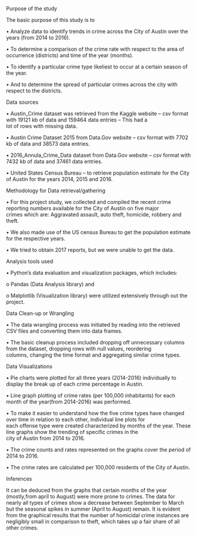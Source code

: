 Purpose of the study

 The basic purpose of this study is to 

  •	Analyze data to identify trends in crime across the City of Austin over the years (from 2014 to 2016).
  
  •	To determine a comparison of the crime rate with respect to the area of occurrence (districts) and time of the year (months).
  
  •	To identify a particular crime type likeliest to occur at a certain season of the year.
  
  •	And to determine the spread of particular crimes across the city with respect to the districts. 

Data sources

  •	Austin_Crime dataset was retrieved from the Kaggle website – csv format with 19121 kb of data and 159464 data entries – This had a      
  lot of rows with missing data.
  
  •	Austin Crime Dataset 2015 from Data.Gov website – csv format with 7702 kb of data and 38573 data entries.
  
  •	2016_Annula_Crime_Data dataset from Data.Gov website – csv format with 7432 kb of data and 37461 data entries.
  
  •	United States Census Bureau – to retrieve population estimate for the City of Austin for the years 2014, 2015 and 2016.

Methodology for Data retrieval/gathering

  •	For this project study, we collected and compiled the recent crime reporting numbers available for the City of Austin on five major   
  crimes which are: Aggravated assault, auto theft, homicide, robbery and theft.
  
  •	We also made use of the US census Bureau to get the population estimate for the respective years.
  
  •	We tried to obtain 2017 reports, but we were unable to get the data. 

Analysis tools used

  •	Python’s data evaluation and visualization packages, which includes:

  o	Pandas (Data Analysis library) and 
  
  o	Matplotlib (Visualization library) were utilized extensively through out the project.

Data Clean-up or Wrangling

  •	 The data wrangling process was initiated by reading into the retrieved CSV files and converting them into data frames.
  
  •	The basic cleanup process included dropping off unnecessary columns from the dataset, dropping rows with null values, reordering       
  columns, changing the time format and aggregating similar crime types.

Data Visualizations

  •	Pie charts were plotted for all three years (2014-2016) individually to display the break up of each crime percentage in Austin.
  
  •	Line graph plotting of crime rates (per 100,000 inhabitants) for each month of the year(from 2014-2016) was performed. 
  
  •	To make it easier to understand how the five crime types have changed over time in relation to each other, individual line plots for   
  each offense type were created characterized by months of the year. These line graphs show the trending of specific crimes in the       
  city of Austin from 2014 to 2016. 
  
  •	The crime counts and rates represented on the graphs cover the period of 2014 to 2016.
  
  •	The crime rates are calculated per 100,000 residents of the City of Austin.

Inferences

 It can be deduced from the graphs that certain months of the year (mostly,from april to August) were more prone to crimes. The data for nearly all types of crimes show a decrease between September to March but the seasonal spikes in summer (April to August) remain. It is evident from the graphical results that the number of homicidal crime instances are negligibly small in comparison to theft, which takes up a fair share of all other crimes.


